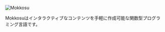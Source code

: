 <span style="margin: 0 auto;">![Mokkosu](https://raw.githubusercontent.com/lambdataro/Mokkosu/master/Logo/mokkosu.png)</span>

Mokkosuはインタラクティブなコンテンツを手軽に作成可能な関数型プログラミング言語です。
